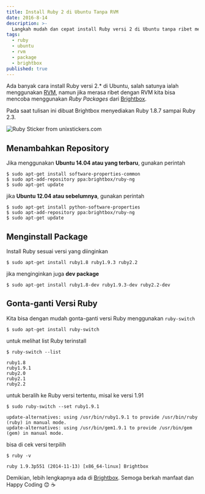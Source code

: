 ```yaml
---
title: Install Ruby 2 di Ubuntu Tanpa RVM
date: 2016-8-14
description: >-
  Langkah mudah dan cepat install Ruby versi 2 di Ubuntu tanpa ribet mengggunakan Ruby Version Manager
tags:
  - ruby
  - ubuntu
  - rvm
  - package
  - brightbox
published: true
---
```


Ada banyak cara install Ruby versi 2.* di Ubuntu, salah satunya ialah menggunakan [RVM](https://rvm.io/ "RVM"), namun jika merasa ribet dengan RVM kita bisa mencoba menggunakan *Ruby Packages* dari [Brightbox](https://www.brightbox.com/docs/ruby/ubuntu/ "Brightbox").

Pada saat tulisan ini dibuat Brightbox menyediakan Ruby 1.8.7 sampai Ruby 2.3.

![Ruby Sticker from unixstickers.com](https://raw.githubusercontent.com/khoerodin/khoerodin.github.io/master/assets/images/ruby-sticker.jpg "Ruby Sticker from unixstickers.com")

## Menambahkan Repository
Jika menggunakan **Ubuntu 14.04 atau yang terbaru**, gunakan perintah

```
$ sudo apt-get install software-properties-common
$ sudo apt-add-repository ppa:brightbox/ruby-ng
$ sudo apt-get update
```

jika **Ubuntu 12.04 atau sebelumnya**, gunakan perintah

```
$ sudo apt-get install python-software-properties
$ sudo apt-add-repository ppa:brightbox/ruby-ng
$ sudo apt-get update
```

## Menginstall Package
Install Ruby sesuai versi yang diinginkan

```
$ sudo apt-get install ruby1.8 ruby1.9.3 ruby2.2
```

jika menginginkan juga **dev package**

```
$ sudo apt-get install ruby1.8-dev ruby1.9.3-dev ruby2.2-dev
```

## Gonta-ganti Versi Ruby
Kita bisa dengan mudah gonta-ganti versi Ruby menggunakan `ruby-switch`

```
$ sudo apt-get install ruby-switch
```
untuk melihat list Ruby terinstall

```
$ ruby-switch --list

ruby1.8
ruby1.9.1
ruby2.0
ruby2.1
ruby2.2
```
untuk beralih ke Ruby versi tertentu, misal ke versi 1.91

```
$ sudo ruby-switch --set ruby1.9.1

update-alternatives: using /usr/bin/ruby1.9.1 to provide /usr/bin/ruby (ruby) in manual mode.
update-alternatives: using /usr/bin/gem1.9.1 to provide /usr/bin/gem (gem) in manual mode.
```

bisa di cek versi terpilih

```
$ ruby -v

ruby 1.9.3p551 (2014-11-13) [x86_64-linux] Brightbox
```

Demikian, lebih lengkapnya ada di [Brightbox](https://www.brightbox.com/docs/ruby/ubuntu/ "Brightbox"). Semoga berkah manfaat dan Happy Coding :blush: :coffee:
